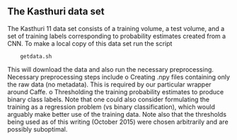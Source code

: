 ## The Kasthuri data set

The Kasthuri 11 data set consists of a training volume, a test volume, and a set of training labels corresponding to probability estimates created from a CNN.  To make a local copy of this data set run the script
```
    getdata.sh
```

This will download the data and also run the necessary preprocessing.  Necessary preprocessing steps include
  o  Creating .npy files containing only the raw data (no metadata).  This is required by our particular wrapper around Caffe.
  o  Thresholding the training probability estimates to produce binary class labels.  Note that one could also consider formulating the training as a regression problem (vs binary classification), which would arguably make better use of the training data.  Note also that the thresholds being used as of this writing (October 2015) were chosen arbitrarily and are possibly suboptimal.
